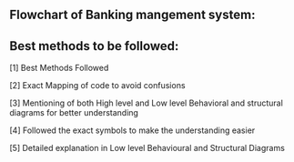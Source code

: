 ## Flowchart of Banking mangement system:

## Best methods to be followed:
[1] Best Methods Followed

[2] Exact Mapping of code to avoid confusions

[3] Mentioning of both High level and Low level Behavioral and structural diagrams for better understanding

[4] Followed the exact symbols to make the understanding easier

[5] Detailed explanation in Low level Behavioural and Structural Diagrams